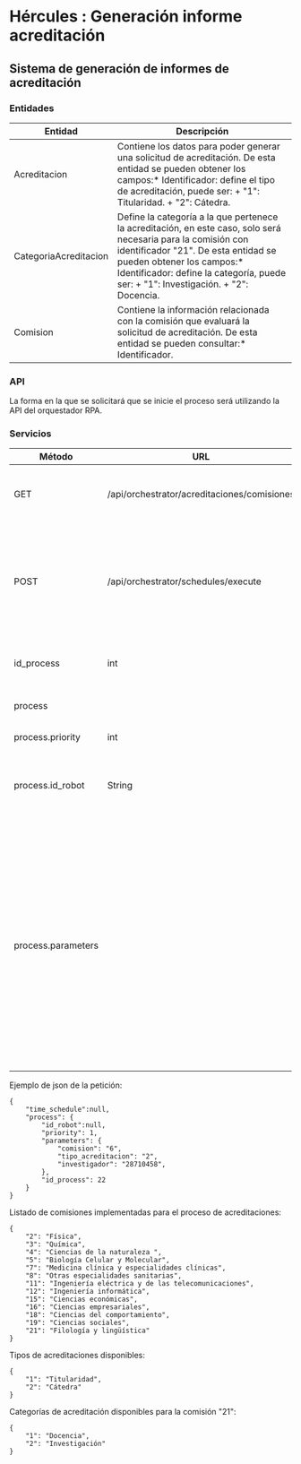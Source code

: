 # Hércules : Generación informe acreditación



## Sistema de generación de informes de acreditación

### Entidades



| Entidad | Descripción |
| --- | --- |
| Acreditacion | Contiene los datos para poder generar una solicitud de acreditación. De esta entidad se pueden obtener los campos:* Identificador: define el tipo de acreditación, puede ser: 	+ "1": Titularidad. 	+ "2": Cátedra. |
| CategoriaAcreditacion | Define la categoría a la que pertenece la acreditación, en este caso, solo será necesaria para la comisión con identificador "21". De esta entidad se pueden obtener los campos:* Identificador: define la categoría, puede ser: 	+ "1": Investigación. 	+ "2": Docencia. |
| Comision | Contiene la información relacionada con la comisión que evaluará la solicitud de acreditación. De esta entidad se pueden consultar:* Identificador. |

### API

La forma en la que se solicitará que se inicie el proceso será utilizando la API del orquestador RPA.

### Servicios



| **Método** | **URL** | **Parámetros** | Tipo | **Descripción** | Respuesta |
| --- | --- | --- | --- | --- | --- |
| GET | /api/orchestrator/acreditaciones/comisiones | ninguno | ninguno | Devuelve un mapa con las comisiones implementadas y su id | {    "2": {        "name": "Física"    },    "3": {        "name": "Química"    },    "4": {        "name": "Ciencias de la naturaleza"    },    "5": {        "name": "Biología Celular y Molecular"    },    "7": {        "name": "Medicina clínica y especialidades clínicas"    },    "8": {        "name": "Otras especialidades sanitarias"    },    "11": {        "name": "Ingeniería eléctrica y de las telecomunicaciones"    },    "12": {        "name": "Ingeniería informática"    },    "15": {        "name": "Ciencias económicas"    },    "16": {        "name": "Ciencias empresariales"    },    "18": {        "name": "Ciencias del comportamiento"    },    "19": {        "name": "Ciencias sociales"    },    "21": {        "name": "Filología y lingüística"    }} |
| POST | /api/orchestrator/schedules/execute | time\_schedule | int | Sirve para indicar una planificación, por si se quiere hacer periódicamente, en este caso será **null** ya que querremos que sea instantáneo |  |
| id\_process | int | id del proceso a ejecutar, en este caso (acreditaciones) será 22 |
| process |  | Objeto que tiene los parámetros generales y específicos del proceso |
| process.priority | int | prioridad del proceso, en este caso 1 |
| process.id\_robot | String | robot que queremos que ejecute el proceso, en este caso como nos dará igual que robot lo ejecute, lo dejaremos a **null** |
| process.parameters |  | objeto que tendrá los parámetros específicos del proceso:* **comision**: id de la comisión evaluadora de la acreditación cuyo tipo es un string. * **tipo\_acreditacion**: id de la acreditación. * **categoria\_acreditacion**: id de la categoría acreditación, solo será necesario cuando el id de la comisión tenga el valor "21". * **investigador**: identificador escogido. Puede ser: 	+ PersonaRef 	+ Email 	+ ORCID  El tipo de todos estos parámetros es String. |

  


Ejemplo de json de la petición:



```
{
    "time_schedule":null,
    "process": {
        "id_robot":null,
        "priority": 1,
        "parameters": { 
            "comision": "6", 
            "tipo_acreditacion": "2",    
            "investigador": "28710458",
        },
        "id_process": 22
    }
}
```

Listado de comisiones implementadas para el proceso de acreditaciones:



```
{                                  
    "2": "Física",
    "3": "Química",
    "4": "Ciencias de la naturaleza ",
    "5": "Biología Celular y Molecular",
    "7": "Medicina clínica y especialidades clínicas",
    "8": "Otras especialidades sanitarias",
    "11": "Ingeniería eléctrica y de las telecomunicaciones",
    "12": "Ingeniería informática",
    "15": "Ciencias económicas",
    "16": "Ciencias empresariales",
    "18": "Ciencias del comportamiento",
    "19": "Ciencias sociales",
    "21": "Filología y lingüística"
}
```

Tipos de acreditaciones disponibles:



```
{
    "1": "Titularidad",
    "2": "Cátedra"
}
```

Categorías de acreditación disponibles para la comisión "21":



```
{
    "1": "Docencia",
    "2": "Investigación"
}
```




